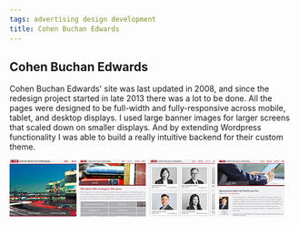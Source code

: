 ```yaml
---
tags: advertising design development
title: Cohen Buchan Edwards
---
```


<article>
<h1>Cohen Buchan Edwards</h1>
<section>
<p>Cohen Buchan Edwards' site was last updated in 2008, and since the redesign project started in late 2013 there was a lot to be done. All the pages were designed to be full-width and fully-responsive across mobile, tablet, and desktop displays. I used large banner images for larger screens that scaled down on smaller displays. And by extending Wordpress functionality I was able to build a really intuitive backend for their custom theme.</p>
</section>
<aside>
	<div class="left">
		<a href="images/CBE-1.jpg" class="luminous" title="The home page on cbelaw.ca" rel="cbe"><img src="images/CBE-1-thumb.jpg" width="118" height="100"></a>
		<a href="images/CBE-2.jpg" class="luminous" title="Rollover images on the service page buttons" rel="cbe"><img src="images/CBE-2-thumb.jpg" width="118" height="100"></a>
		<a href="images/CBE-3.jpg" class="luminous" title="Upon hovering each lawyer's photo fades from grey to colour" rel="cbe"><img src="images/CBE-3-thumb.jpg" width="118" height="100"></a>
		<a href="images/CBE-4.jpg" class="luminous" title="The news page on cbelaw.ca with filters to find articles and authors" rel="cbe"><img src="images/CBE-4-thumb.jpg" width="118" height="100"></a>
	</div>
</aside>
</article>
<div class="clear"></div>
